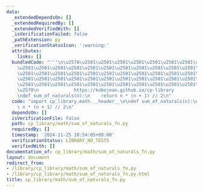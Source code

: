 ```yaml
---
data:
  _extendedDependsOn: []
  _extendedRequiredBy: []
  _extendedVerifiedWith: []
  _isVerificationFailed: false
  _pathExtension: py
  _verificationStatusIcon: ':warning:'
  attributes:
    links: []
  bundledCode: "'''\n\u257A\u2501\u2501\u2501\u2501\u2501\u2501\u2501\u2501\u2501\u2501\
    \u2501\u2501\u2501\u2501\u2501\u2501\u2501\u2501\u2501\u2501\u2501\u2501\u2501\
    \u2501\u2501\u2501\u2501\u2501\u2501\u2501\u2501\u2501\u2501\u2501\u2501\u2501\
    \u2501\u2501\u2501\u2501\u2501\u2501\u2501\u2501\u2501\u2501\u2501\u2501\u2501\
    \u2501\u2501\u2501\u2501\u2501\u2501\u2501\u2501\u2501\u2501\u2501\u2501\u2501\
    \u2578\n             https://kobejean.github.io/cp-library               \n'''\n\
    \ndef sum_of_naturals(n):\n    return n * (n + 1) // 2\n"
  code: "import cp_library.math.__header__\n\ndef sum_of_naturals(n):\n    return\
    \ n * (n + 1) // 2\n"
  dependsOn: []
  isVerificationFile: false
  path: cp_library/math/sum_of_naturals_fn.py
  requiredBy: []
  timestamp: '2024-11-25 18:54:05+09:00'
  verificationStatus: LIBRARY_NO_TESTS
  verifiedWith: []
documentation_of: cp_library/math/sum_of_naturals_fn.py
layout: document
redirect_from:
- /library/cp_library/math/sum_of_naturals_fn.py
- /library/cp_library/math/sum_of_naturals_fn.py.html
title: cp_library/math/sum_of_naturals_fn.py
---
```

